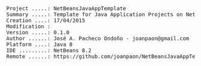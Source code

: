 <pre>
Project .....: NetBeansJavaAppTemplate
Summary .....: Template for Java Application Projects on NetBeans IDE
Creation ....: 17/04/2015
Modification : 
Version .....: 0.1.0
Author ......: José A. Pacheco Ondoño - joanpaon@gmail.com
Platform ....: Java 8
IDE .........: NetBeans 8.2
Remote ......: https://github.com/joanpaon/NetBeansJavaAppTemplate.git
</pre>
